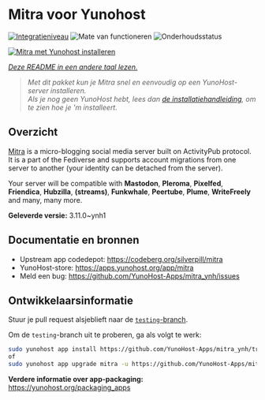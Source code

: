 <!--
NB: Deze README is automatisch gegenereerd door <https://github.com/YunoHost/apps/tree/master/tools/readme_generator>
Hij mag NIET handmatig aangepast worden.
-->

# Mitra voor Yunohost

[![Integratieniveau](https://apps.yunohost.org/badge/integration/mitra)](https://ci-apps.yunohost.org/ci/apps/mitra/)
![Mate van functioneren](https://apps.yunohost.org/badge/state/mitra)
![Onderhoudsstatus](https://apps.yunohost.org/badge/maintained/mitra)

[![Mitra met Yunohost installeren](https://install-app.yunohost.org/install-with-yunohost.svg)](https://install-app.yunohost.org/?app=mitra)

*[Deze README in een andere taal lezen.](./ALL_README.md)*

> *Met dit pakket kun je Mitra snel en eenvoudig op een YunoHost-server installeren.*  
> *Als je nog geen YunoHost hebt, lees dan [de installatiehandleiding](https://yunohost.org/install), om te zien hoe je 'm installeert.*

## Overzicht

[Mitra](https://codeberg.org/silverpill/mitra) is a micro-blogging social media server built on ActivityPub protocol. It is a part of the Fediverse and supports account migrations from one server to another (your identity can be detached from the server).

Your server will be compatible with **Mastodon**, **Pleroma**, **Pixelfed**, **Friendica**, **Hubzilla**, **(streams)**, **Funkwhale**, **Peertube**, **Plume**, **WriteFreely** and many, many more.


**Geleverde versie:** 3.11.0~ynh1
## Documentatie en bronnen

- Upstream app codedepot: <https://codeberg.org/silverpill/mitra>
- YunoHost-store: <https://apps.yunohost.org/app/mitra>
- Meld een bug: <https://github.com/YunoHost-Apps/mitra_ynh/issues>

## Ontwikkelaarsinformatie

Stuur je pull request alsjeblieft naar de [`testing`-branch](https://github.com/YunoHost-Apps/mitra_ynh/tree/testing).

Om de `testing`-branch uit te proberen, ga als volgt te werk:

```bash
sudo yunohost app install https://github.com/YunoHost-Apps/mitra_ynh/tree/testing --debug
of
sudo yunohost app upgrade mitra -u https://github.com/YunoHost-Apps/mitra_ynh/tree/testing --debug
```

**Verdere informatie over app-packaging:** <https://yunohost.org/packaging_apps>
